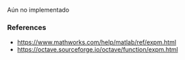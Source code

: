Aún no implementado

### References

- https://www.mathworks.com/help/matlab/ref/expm.html
- https://octave.sourceforge.io/octave/function/expm.html
